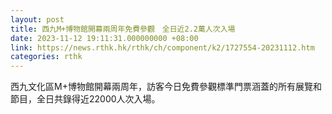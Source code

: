 ```yaml
---
layout: post
title: 西九M+博物館開幕兩周年免費參觀　全日近2.2萬人次入場
date: 2023-11-12 19:11:31.000000000 +08:00
link: https://news.rthk.hk/rthk/ch/component/k2/1727554-20231112.htm
categories: rthk
---
```


西九文化區M+博物館開幕兩周年，訪客今日免費參觀標準門票涵蓋的所有展覽和節目，全日共錄得近22000人次入場。
